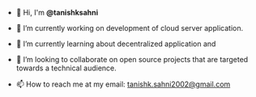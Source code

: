 - 👋 Hi, I'm <b>@tanishksahni</b>

- 🔭 I’m currently working on development of cloud server application.
- 🌱 I’m currently learning about decentralized application and 
- 🤝 I’m looking to collaborate on open source projects that are targeted towards a technical audience.
- 📫 How to reach me at my email: tanishk.sahni2002@gmail.com
